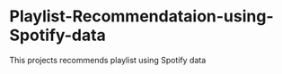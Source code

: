# Playlist-Recommendataion-using-Spotify-data
This projects recommends playlist using Spotify data 

